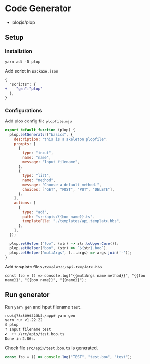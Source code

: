 # Code Generator

- [plopjs/plop](https://github.com/plopjs/plop?tab=readme-ov-file)


## Setup

### Installation

```
yarn add -D plop
```

Add script in `package.json`

```diff
{
  "scripts": {
+    "gen":"plop"
  },
}
```

### Configurations

Add plop config file `plopfile.mjs`

```javascript
export default function (plop) {
  plop.setGenerator("basics", {
    description: "this is a skeleton plopfile",
    prompts: [
      {
        type: "input",
        name: "name",
        message: "Input filename",
      },
      {
        type: "list",
        name: "method",
        message: "Choose a default method.",
        choices: ["GET", "POST", "PUT", "DELETE"],
      },
    ],
    actions: [
      {
        type: "add",
        path: "src/apis/{{boo name}}.ts",
        templateFile: "./templates/api.template.hbs",
      },
    ],
  });

  plop.setHelper("foo", (str) => str.toUpperCase());
  plop.setHelper("boo", (str) => `${str}.boo`);
  plop.setHelper("mutiArgs", (...args) => args.join('-'));
}

```

Add template files `/templates/api.template.hbs`

```
const foo = () => console.log("{{mutiArgs name method}}", "{{foo name}}", "{{boo name}}", "{{name}}");
```

## Run generator


Run `yarn gen` and input filename `test`.

```bash
root@78a8699225b5:/app# yarn gen
yarn run v1.22.22
$ plop
? Input filename test
✔  ++ /src/apis/test.boo.ts
Done in 2.86s.
```

Check file `src/apis/test.boo.ts` is generated.

```typescript
const foo = () => console.log("TEST", "test.boo", "test");
```
